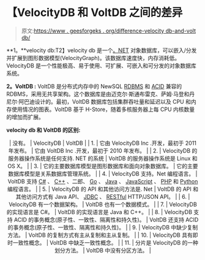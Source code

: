 # 【VelocityDB 和 VoltDB 之间的差异

> 原文:[https://www . geesforgeks . org/difference-velocity db-and-volt db/](https://www.geeksforgeeks.org/difference-between-velocitydb-and-voltdb/)

**1。**velocity db:T2】velocity db 是一个[。NET](https://www.geeksforgeeks.org/introduction-to-net-framework/) 对象数据库，可以嵌入/分发并扩展到图形数据模型(VelocityGraph)。该数据库速度快，内存消耗低。VelocityDB 是一个性能极高、易于使用、可扩展、可嵌入和可分发的对象数据库系统。

**2。VoltDB :**
VoltDB 是分布式内存中的 NewSQL [RDBMS](https://www.geeksforgeeks.org/rdbms-architecture/) 和 [ACID](https://www.geeksforgeeks.org/acid-properties-in-dbms/) 兼容的 RDBMS，采用无共享架构。这个数据库是由迈克尔·斯通布雷克、萨姆·马登和丹尼尔·阿巴迪设计的。最初，VoltDB 数据库包括集群吞吐量和延迟以及 CPU 和内存使用情况的图表。VoltDB 基于 H-Store，随着多核服务器上每 CPU 内核数量的增加而扩展。

**velocity db 和 VoltDB 的区别:**

<center>

| 没有。 | VelocityDB | VoltDB |
| 1. | 它由 VelocityDB Inc .开发，最初于 2011 年发布。 | 它由 VoltDB Inc .开发，最初于 2010 年发布。 |
| 2. | VelocityDB 的服务器操作系统是任何支持. NET 的系统 | VoltDB 的服务器操作系统是 Linux 和 OS X。 |
| 3. | 它的主要数据库模型是图形数据库和面向对象数据库。 | 它的主要数据库模型是关系数据库管理系统。 |
| 4. | VelocityDB 支持。Net 编程语言。 | VoltDB 支持 [C#](https://www.geeksforgeeks.org/csharp-programming-language/) 、 [C++](https://www.geeksforgeeks.org/c-plus-plus/) 、二郎、 [Go](https://www.geeksforgeeks.org/golang/) 、 [Java](https://www.geeksforgeeks.org/java/) 、 [JavaScript](https://www.geeksforgeeks.org/javascript-tutorial/) 、 [PHP](https://www.geeksforgeeks.org/php/) 和 [Python](https://www.geeksforgeeks.org/python-programming-language/) 编程语言。 |
| 5. | VelocityDB 的 API 和其他访问方法是. Net | VoltDB 的 API 和其他访问方式有 Java API、 [JDBC](https://www.geeksforgeeks.org/introduction-to-jdbc/) 、 [RESTful](https://www.geeksforgeeks.org/rest-api-introduction/) HTTP/JSON API。 |
| 6. | VelocityDB 有一个数据架构。 | VoltDB 也有一个数据模式。 |
| 7. | VelocityDB 的实现语言是 C#。 | VoltDB 的实现语言是 Java 和 C++。 |
| 8. | VelocityDB 支持 ACID 的事务概念(原子性、一致性、隔离性和持久性)。 | VoltDB 还支持 ACID 的事务概念(原子性、一致性、隔离性和持久性)。 |
| 9. | VelocityDB 中缺少复制方法。 | VoltDB 的复制方式有主从复制和主从复制。 |
| 10. | VelocityDB 具有即时一致性概念。 | VoltDB 中缺乏一致性概念。 |
| 11. | 分片是 VelocityDB 的一种划分方法。 | VoltDB 中没有分区方法。 |

</center>